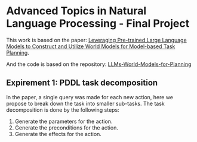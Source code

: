 # Advanced Topics in Natural Language Processing - Final Project

This work is based on the paper: [Leveraging Pre-trained Large Language Models to Construct and Utilize World Models for Model-based Task Planning](https://guansuns.github.io/pages/llm-dm).

And the code is based on the repository: [LLMs-World-Models-for-Planning](https://github.com/GuanSuns/LLMs-World-Models-for-Planning)


## Expirement 1: PDDL task decomposition
In the paper, a single query was made for each new action, here we propose to break down the task into smaller sub-tasks. The task decomposition is done by the following steps:
1. Generate the parameters for the action.
2. Generate the preconditions for the action.
3. Generate the effects for the action.

